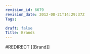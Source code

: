 ```yaml
---
revision_id: 6679
revision_date: 2012-08-21T14:29:37Z
Tags:

draft: false
Title: Brands
---
```

#REDIRECT [[Brand]]